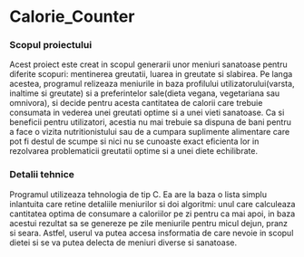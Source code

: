 # Calorie_Counter

### Scopul proiectului ###
  Acest proiect este creat in scopul generarii unor meniuri sanatoase pentru diferite scopuri: mentinerea greutatii, luarea in greutate si slabirea. Pe langa acestea, programul relizeaza meniurile in baza profilului utilizatorului(varsta, inaltime si greutate) si a preferintelor sale(dieta vegana, vegetariana sau omnivora), si decide pentru acesta cantitatea de calorii care trebuie consumata in vederea unei greutati optime si a unei vieti sanatoase. Ca si beneficii pentru utilizatori, acestia nu mai trebuie sa dispuna de bani pentru a face o vizita nutritionistului sau de a cumpara suplimente alimentare care pot fi destul de scumpe si nici nu se cunoaste exact eficienta lor in rezolvarea problematicii greutatii optime si a unei diete echilibrate.

### Detalii tehnice ###

  Programul utilizeaza tehnologia de tip C. Ea are la baza o lista simplu inlantuita care retine detaliile meniurilor si doi algoritmi: unul care calculeaza cantitatea optima de consumare a caloriilor pe zi pentru ca mai apoi, in baza acestui rezultat sa se genereze pe zile meniurile pentru micul dejun, pranz si seara. Astfel, userul va putea accesa insformatia de care nevoie in scopul dietei si se va putea delecta de meniuri diverse si sanatoase. 
